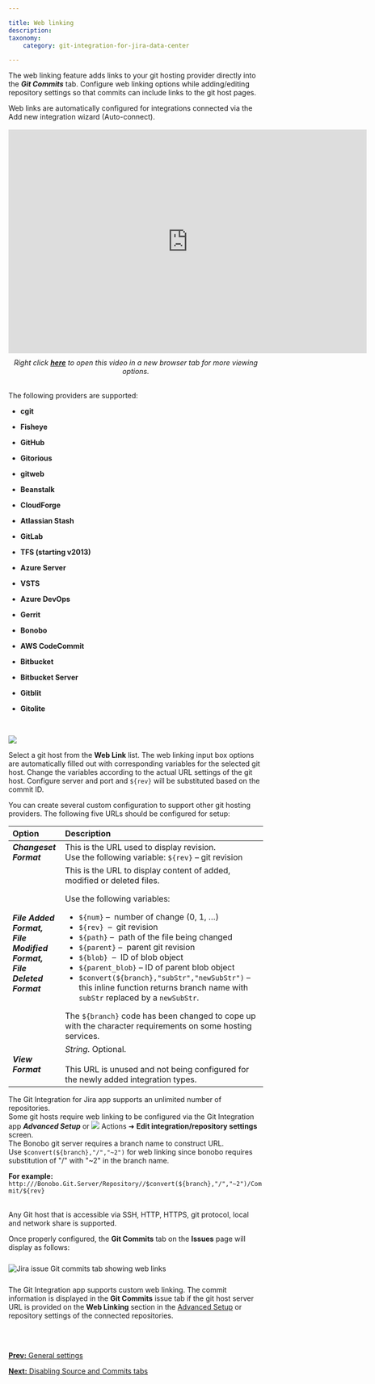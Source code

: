 ```yaml
---

title: Web linking
description:
taxonomy:
    category: git-integration-for-jira-data-center

---
```


The web linking feature adds links to your git hosting provider directly into the _**Git Commits**_ tab. Configure web linking options while adding/editing repository settings so that commits can include links to the git host pages.

<div class="bbb-callout bbb--tip">
    <div class="irow">
    <div class="ilogobox">
        <span class="logoimg"></span>
    </div>
    <div class="imsgbox">
        Web links are automatically configured for integrations connected via the Add new integration wizard (Auto-connect).
    </div>
    </div>
</div>
<br>

<div class='embed-container embed-container--16-10'>
    <iframe width='709' height='443' src='https://fast.wistia.com/embed/iframe/qmumdo048n?videoFoam=true' frameborder='0' allowfullscreen ></iframe>
</div>

<div align='center' style='margin-top:10px'>
    <i>Right click <a href='https://bigbrassband.wistia.com/medias/qmumdo048n'><b>here</b></a> to open this video in a new browser tab for more viewing options.</i>
</div>
<br>

The following providers are supported:

*   **cgit**

*   **Fisheye**

*   **GitHub**

*   **Gitorious**

*   **gitweb**

*   **Beanstalk**

*   **CloudForge**

*   **Atlassian Stash**

*   **GitLab**

*   **TFS (starting v2013)**

*   **Azure Server**

*   **VSTS**

*   **Azure DevOps**

*   **Gerrit**

*   **Bonobo**

*   **AWS CodeCommit**

*   **Bitbucket**

*   **Bitbucket Server**

*   **Gitblit**

*   **Gitolite**

<br>

![](/wp-content/uploads/gij-gitlab-guide-web-linking.png)

Select a git host from the **Web Link** list. The web linking input box options are automatically filled out with corresponding variables for the selected git host. Change the variables according to the actual URL settings of the git host. Configure server and port and `${rev}` will be substituted based on the commit ID.

You can create several custom configuration to support other git hosting providers. The following five URLs should be configured for setup:

| Option | Description |
| :--- | :--- |
| _**Changeset Format**_ | This is the URL used to display revision.  <br>Use the following variable: `${rev}` – git revision |
| _**File Added Format,**_  <br>_**File Modified Format,**_  <br>_**File Deleted Format**_ | This is the URL to display content of added, modified or deleted files.  <p>Use the following variables:</p><ul><li>`${num}` –  number of change (0, 1, …)</li><li>`${rev}`  –  git revision</li><li>`${path}` –  path of the file being changed</li><li>`${parent}` –  parent git revision</li><li>`${blob}`  –  ID of blob object</li><li>`${parent_blob}` – ID of parent blob object</li><li>`$convert(${branch},"subStr","newSubStr")` – this inline function returns branch name with `subStr` replaced by a `newSubStr`.</li></ul>The `${branch}` code has been changed to cope up with the character requirements on some hosting services. |
| _**View Format**_ | _String._ Optional. <br><br>This URL is unused and not being configured for the newly added integration types. |

<div class="bbb-callout bbb--tip">
    <div class="irow">
    <div class="ilogobox">
        <span class="logoimg"></span>
    </div>
    <div class="imsgbox">
        The Git Integration for Jira app supports an unlimited number of repositories.
    </div>
    </div>
</div>

<div class="bbb-callout bbb--info">
    <div class="irow">
    <div class="ilogobox">
        <span class="logoimg"></span>
    </div>
    <div class="imsgbox">
        Some git hosts require web linking to be configured via the Git Integration app <b><i>Advanced Setup</i></b> or <img src='/wp-content/uploads/actions-icon.png' /> Actions ➜ <b>Edit integration/repository settings</b> screen.
    </div>
    </div>
</div>

<div class="bbb-callout bbb--note">
    <div class="irow">
    <div class="ilogobox">
        <span class="logoimg"></span>
    </div>
    <div class="imsgbox">
        The Bonobo git server requires a branch name to construct URL.  Use <code>$convert(${branch},"/","~2")</code> for web linking since bonobo requires substitution of "/" with "~2" in the branch name.
        <p style='margin-bottom:0 !important'>
            <b>For example:</b><br>
            <code>http://<host>/Bonobo.Git.Server/Repository/<project>/$convert(${branch},"/","~2")/Commit/${rev}</code>
        </p>
    </div>
    </div>
</div>
<br>

Any Git host that is accessible via SSH, HTTP, HTTPS, git protocol, local and network share is supported.

Once properly configured, the **Git Commits** tab on the **Issues** page will display as follows:

<img src='/wp-content/uploads/gij-git-commits-clickable-web-links.png' style='display:block;margin:25px auto;max-width:100%' alt='Jira issue Git commits tab showing web links' />

The Git Integration app supports custom web linking. The commit information is displayed in the **Git Commits** issue tab if the git host server URL is provided on the **Web Linking** section in the [Advanced Setup](/git-integration-for-jira-data-center/connecting-a-repository-via-advanced-setup) or repository settings of the connected repositories.

<br>
<br>

[**Prev:** General settings](/git-integration-for-jira-data-center/general-settings-docs-gij-self-managed)

[**Next:** Disabling Source and Commits tabs](/git-integration-for-jira-data-center/disabling-Source-and-Commits-tabs-gij-self-managed)

